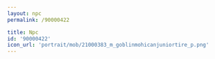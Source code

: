 ```yaml
---
layout: npc
permalink: /90000422

title: Npc
id: '90000422'
icon_url: 'portrait/mob/21000383_m_goblinmohicanjuniortire_p.png'
---
```

